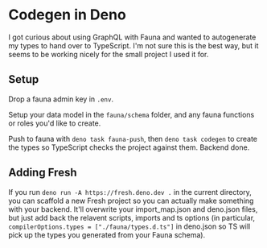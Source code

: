 # Codegen in Deno

I got curious about using GraphQL with Fauna and wanted to autogenerate my types to hand over to TypeScript. I'm not sure this is the best way, but it seems to be working nicely for the small project I used it for. 

## Setup

Drop a fauna admin key in `.env`.

Setup your data model in the `fauna/schema` folder, and any fauna functions or roles you'd like to create.

Push to fauna with `deno task fauna-push`, then `deno task codegen` to create the types so TypeScript checks the project against them. Backend done.

## Adding Fresh

If you run `deno run -A https://fresh.deno.dev .` in the current directory, you can scaffold a new Fresh project so you can actually make something with your backend. It'll overwrite your import_map.json and deno.json files, but just add back the relavent scripts, imports and ts options (in particular, `compilerOptions.types = ["./fauna/types.d.ts"]` in deno.json so TS will pick up the types you generated from your Fauna schema).